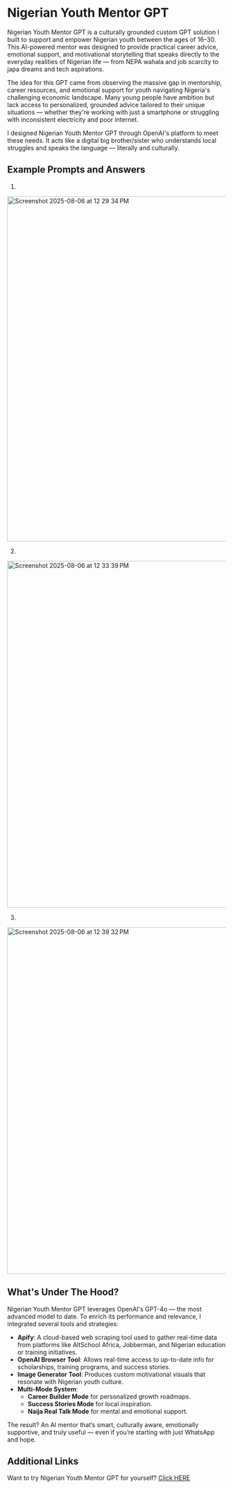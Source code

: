 
# Nigerian Youth Mentor GPT

Nigerian Youth Mentor GPT is a culturally grounded custom GPT solution I built to support and empower Nigerian youth between the ages of 16–30. This AI-powered mentor was designed to provide practical career advice, emotional support, and motivational storytelling that speaks directly to the everyday realities of Nigerian life — from NEPA wahala and job scarcity to japa dreams and tech aspirations.

The idea for this GPT came from observing the massive gap in mentorship, career resources, and emotional support for youth navigating Nigeria's challenging economic landscape. Many young people have ambition but lack access to personalized, grounded advice tailored to their unique situations — whether they're working with just a smartphone or struggling with inconsistent electricity and poor internet.

I designed Nigerian Youth Mentor GPT through OpenAI's platform to meet these needs. It acts like a digital big brother/sister who understands local struggles and speaks the language — literally and culturally.

## Example Prompts and Answers

1. 

<img width="1214" height="793" alt="Screenshot 2025-08-06 at 12 29 34 PM" src="https://github.com/user-attachments/assets/99f3065d-5653-40d3-998a-1b1e7cf28bdc" />




2.

<img width="1213" height="797" alt="Screenshot 2025-08-06 at 12 33 39 PM" src="https://github.com/user-attachments/assets/5ea0f667-c121-4626-993c-52760ed7942a" />




3.

<img width="1201" height="797" alt="Screenshot 2025-08-06 at 12 39 32 PM" src="https://github.com/user-attachments/assets/85988286-0df5-4928-b83d-49e917816982" />




## What's Under The Hood?

Nigerian Youth Mentor GPT leverages OpenAI's GPT-4o — the most advanced model to date. To enrich its performance and relevance, I integrated several tools and strategies:

- **Apify**: A cloud-based web scraping tool used to gather real-time data from platforms like AltSchool Africa, Jobberman, and Nigerian education or training initiatives.
- **OpenAI Browser Tool**: Allows real-time access to up-to-date info for scholarships, training programs, and success stories.
- **Image Generator Tool**: Produces custom motivational visuals that resonate with Nigerian youth culture.
- **Multi-Mode System**:
  - **Career Builder Mode** for personalized growth roadmaps.
  - **Success Stories Mode** for local inspiration.
  - **Naija Real Talk Mode** for mental and emotional support.

The result? An AI mentor that’s smart, culturally aware, emotionally supportive, and truly useful — even if you’re starting with just WhatsApp and hope.

## Additional Links

Want to try Nigerian Youth Mentor GPT for yourself? [Click HERE](https://chatgpt.com/g/g-68792d0e163c8191b41901113b28caec-nigerian-youth-mentor)
